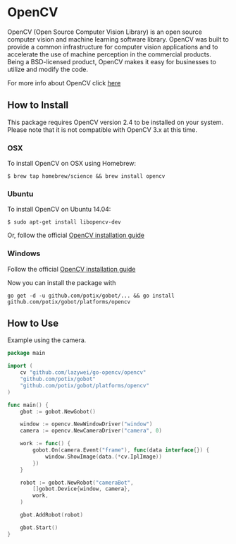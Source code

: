 # OpenCV

OpenCV (Open Source Computer Vision Library) is an open source computer vision and machine learning software library. OpenCV was built to provide a common infrastructure for computer vision applications and to accelerate the use of machine perception in the commercial products. Being a BSD-licensed product, OpenCV makes it easy for businesses to utilize and modify the code.

For more info about OpenCV click [here](http://opencv.org/)

## How to Install

This package requires OpenCV version 2.4 to be installed on your system. Please note that it is not compatible with OpenCV 3.x at this time.

### OSX

To install OpenCV on OSX using Homebrew:

```
$ brew tap homebrew/science && brew install opencv
```

### Ubuntu

To install OpenCV on Ubuntu 14.04:

```
$ sudo apt-get install libopencv-dev
```

Or, follow the official [OpenCV installation guide](http://docs.opencv.org/doc/tutorials/introduction/linux_install/linux_install.html)

### Windows

Follow the official [OpenCV installation guide](http://docs.opencv.org/doc/tutorials/introduction/windows_install/windows_install.html#windows-installation)


Now you can install the package with
```
go get -d -u github.com/potix/gobot/... && go install github.com/potix/gobot/platforms/opencv
```

## How to Use

Example using the camera.

```go
package main

import (
	cv "github.com/lazywei/go-opencv/opencv"
	"github.com/potix/gobot"
	"github.com/potix/gobot/platforms/opencv"
)

func main() {
	gbot := gobot.NewGobot()

	window := opencv.NewWindowDriver("window")
	camera := opencv.NewCameraDriver("camera", 0)

	work := func() {
		gobot.On(camera.Event("frame"), func(data interface{}) {
			window.ShowImage(data.(*cv.IplImage))
		})
	}

	robot := gobot.NewRobot("cameraBot",
		[]gobot.Device{window, camera},
		work,
	)

	gbot.AddRobot(robot)

	gbot.Start()
}
```
